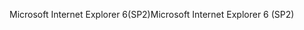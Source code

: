 <span data-ttu-id="86440-101">Microsoft Internet Explorer 6(SP2)</span><span class="sxs-lookup"><span data-stu-id="86440-101">Microsoft Internet Explorer 6 (SP2)</span></span>